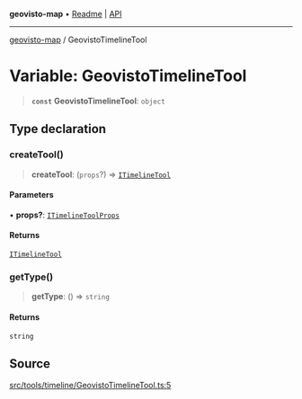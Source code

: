 **geovisto-map** • [Readme](../README.md) \| [API](../globals.md)

***

[geovisto-map](../README.md) / GeovistoTimelineTool

# Variable: GeovistoTimelineTool

> **`const`** **GeovistoTimelineTool**: `object`

## Type declaration

### createTool()

> **createTool**: (`props`?) => [`ITimelineTool`](../interfaces/ITimelineTool.md)

#### Parameters

• **props?**: [`ITimelineToolProps`](../type-aliases/ITimelineToolProps.md)

#### Returns

[`ITimelineTool`](../interfaces/ITimelineTool.md)

### getType()

> **getType**: () => `string`

#### Returns

`string`

## Source

[src/tools/timeline/GeovistoTimelineTool.ts:5](https://github.com/geovisto/geovisto-map/blob/e22d774889dbc28cc1ec62933ecf6bab6690f172/src/tools/timeline/GeovistoTimelineTool.ts#L5)

